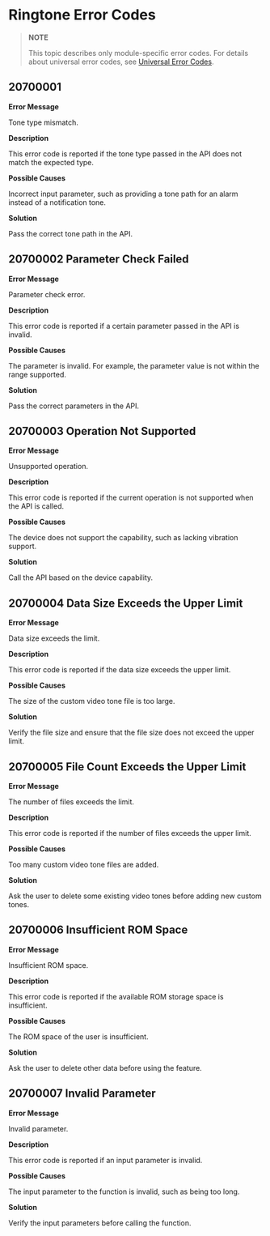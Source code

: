 # Ringtone Error Codes
<!--Kit: Audio Kit-->
<!--Subsystem: Multimedia-->
<!--Owner: @songshenke-->
<!--Designer: @caixuejiang; @hao-liangfei; @zhanganxiang-->
<!--Tester: @Filger-->
<!--Adviser: @zengyawen-->

> **NOTE**
>
> This topic describes only module-specific error codes. For details about universal error codes, see [Universal Error Codes](../errorcode-universal.md).

## 20700001

**Error Message**

Tone type mismatch.

**Description**

This error code is reported if the tone type passed in the API does not match the expected type.

**Possible Causes**

Incorrect input parameter, such as providing a tone path for an alarm instead of a notification tone.

**Solution**

Pass the correct tone path in the API.

## 20700002 Parameter Check Failed

**Error Message**

Parameter check error.

**Description**

This error code is reported if a certain parameter passed in the API is invalid.

**Possible Causes**

The parameter is invalid. For example, the parameter value is not within the range supported.

**Solution**

Pass the correct parameters in the API.

## 20700003 Operation Not Supported

**Error Message**

Unsupported operation.

**Description**

This error code is reported if the current operation is not supported when the API is called.

**Possible Causes**

The device does not support the capability, such as lacking vibration support.

**Solution**

Call the API based on the device capability.

## 20700004 Data Size Exceeds the Upper Limit

**Error Message**

Data size exceeds the limit.

**Description**

This error code is reported if the data size exceeds the upper limit.

**Possible Causes**

The size of the custom video tone file is too large.

**Solution**

Verify the file size and ensure that the file size does not exceed the upper limit.

## 20700005 File Count Exceeds the Upper Limit

**Error Message**

The number of files exceeds the limit.

**Description**

This error code is reported if the number of files exceeds the upper limit.

**Possible Causes**

Too many custom video tone files are added.

**Solution**

Ask the user to delete some existing video tones before adding new custom tones.

## 20700006 Insufficient ROM Space

**Error Message**

Insufficient ROM space.

**Description**

This error code is reported if the available ROM storage space is insufficient.

**Possible Causes**

The ROM space of the user is insufficient.

**Solution**

Ask the user to delete other data before using the feature.

## 20700007 Invalid Parameter

**Error Message**

Invalid parameter.

**Description**

This error code is reported if an input parameter is invalid.

**Possible Causes**

The input parameter to the function is invalid, such as being too long.

**Solution**

Verify the input parameters before calling the function.
